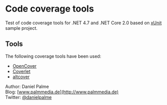 # Code coverage tools

Test of code coverage tools for .NET 4.7 and .NET Core 2.0 based on [xUnit](https://xunit.github.io/) sample project.

## Tools
The following coverage tools have been used:
* [OpenCover](https://github.com/OpenCover/opencover)
* [Coverlet](https://github.com/tonerdo/coverlet/)
* [altcover](https://github.com/SteveGilham/altcover)

Author: Daniel Palme  
Blog: [www.palmmedia.de](http://www.palmmedia.de)  
Twitter: [@danielpalme](http://twitter.com/danielpalme)  

